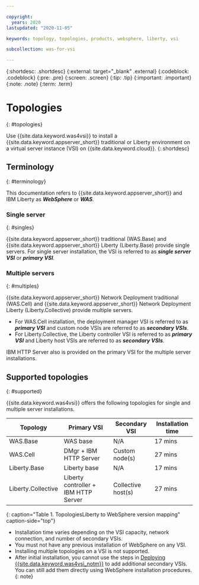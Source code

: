 ```yaml
---

copyright:
  years: 2020
lastupdated: "2020-11-05"

keywords: topology, topologies, products, websphere, liberty, vsi

subcollection: was-for-vsi

---
```


{:shortdesc: .shortdesc}
{:external: target="_blank" .external}
{:codeblock: .codeblock}
{:pre: .pre}
{:screen: .screen}
{:tip: .tip}
{:important: .important}
{:note: .note}
{:term: .term}

# Topologies
{: #topologies}

Use {{site.data.keyword.was4vsi}} to install a {{site.data.keyword.appserver_short}} traditional or Liberty environment on a virtual server instance (VSI) on {{site.data.keyword.cloud}}.
{: shortdesc}

## Terminology
{: #terminology}

This documentation refers to {{site.data.keyword.appserver_short}} and IBM Liberty as ***WebSphere*** or ***WAS***.

### Single server
{: #singles}

{{site.data.keyword.appserver_short}} traditional (WAS.Base) and {{site.data.keyword.appserver_short}} Liberty (Liberty.Base) provide single servers. For single server installation, the VSI is referred to as ***single server VSI*** or ***primary VSI***.

### Multiple servers
{: #multiples}

{{site.data.keyword.appserver_short}} Network Deployment traditional (WAS.Cell) and {{site.data.keyword.appserver_short}} Network Deployment Liberty (Liberty.Collective) provide multiple servers.
- For WAS.Cell installation, the deployment manager VSI is referred to as ***primary VSI*** and custom node VSIs are referred to as ***secondary VSIs***.
- For Liberty.Collective, the Liberty controller VSI is referred to as ***primary VSI*** and Liberty host VSIs are referred to as ***secondary VSIs***.

IBM HTTP Server also is provided on the primary VSI for the multiple server installations.

## Supported topologies
{: #supported}

{{site.data.keyword.was4vsi}} offers the following topologies for single and multiple server installations.


| Topology                  | Primary VSI | Secondary VSI | Installation time|
|---------------------------|------------------|-----------------------|------------------------|
| WAS.Base | WAS base | N/A | 17 mins|
| WAS.Cell | DMgr + IBM HTTP Server |  Custom node(s) | 27 mins|
| Liberty.Base | Liberty base | N/A | 17 mins|
| Liberty.Collective | Liberty controller + IBM HTTP Server | Collective host(s) | 27 mins|
{: caption="Table 1. TopologiesLiberty to WebSphere version mapping" caption-side="top"}

* Installation time varies depending on the VSI capacity, network connection, and number of secondary VSIs.  
* You must not have any previous installation of WebSphere on any VSI.  
* Installing multiple topologies on a VSI is not supported.  
* After initial installation, you cannot use the steps in [Deploying {{site.data.keyword.was4vsi_notm}}](/docs/was-for-vsi?topic=was-for-vsi-getting-started) to add additional secondary VSIs. You can still add them directly using WebSphere installation procedures.
{: note}
